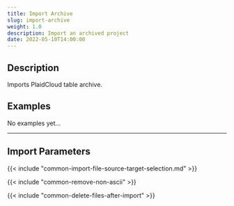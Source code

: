 ```yaml
---
title: Import Archive
slug: import-archive
weight: 1.0
description: Import an archived project
date: 2022-05-10T14:00:00
---
```


## Description

Imports PlaidCloud table archive.


## Examples

No examples yet...

---

## Import Parameters

{{< include "common-import-file-source-target-selection.md" >}}

{{< include "common-remove-non-ascii" >}}

{{< include "common-delete-files-after-import" >}}
